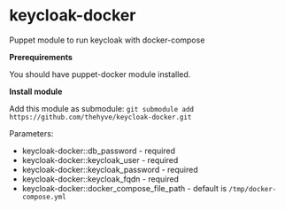 # keycloak-docker
Puppet module to run keycloak with docker-compose

**Prerequirements**

You should have puppet-docker module installed.

**Install module**

Add this module as submodule:
`git submodule add https://github.com/thehyve/keycloak-docker.git`

Parameters:
* keycloak-docker::db_password - required
* keycloak-docker::keycloak_user - required
* keycloak-docker::keycloak_password - required
* keycloak-docker::keycloak_fqdn - required
* keycloak-docker::docker_compose_file_path - default is `/tmp/docker-compose.yml`
